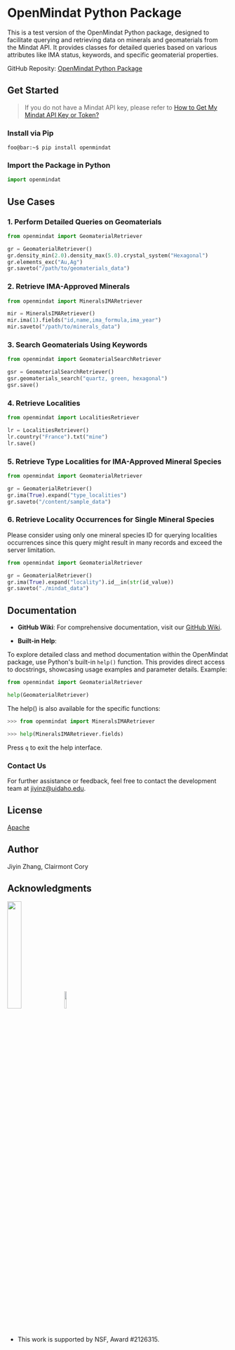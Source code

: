 # OpenMindat Python Package

This is a test version of the OpenMindat Python package, designed to facilitate querying and retrieving data on minerals and geomaterials from the Mindat API. It provides classes for detailed queries based on various attributes like IMA status, keywords, and specific geomaterial properties.

GitHub Reposity: [OpenMindat Python Package](https://github.com/ChuBL/OpenMindat)

## Get Started

> If you do not have a Mindat API key, please refer to [How to Get My Mindat API Key or Token?](https://www.mindat.org/a/how_to_get_my_mindat_api_key)

### Install via Pip

```console
foo@bar:~$ pip install openmindat
```

### Import the Package in Python

```python
import openmindat
```

## Use Cases

### 1. Perform Detailed Queries on Geomaterials

```python
from openmindat import GeomaterialRetriever

gr = GeomaterialRetriever()
gr.density_min(2.0).density_max(5.0).crystal_system("Hexagonal")
gr.elements_exc("Au,Ag")
gr.saveto("/path/to/geomaterials_data")
```

### 2. Retrieve IMA-Approved Minerals

```python
from openmindat import MineralsIMARetriever

mir = MineralsIMARetriever()
mir.ima(1).fields("id,name,ima_formula,ima_year")
mir.saveto("/path/to/minerals_data")
```

### 3. Search Geomaterials Using Keywords

```python
from openmindat import GeomaterialSearchRetriever

gsr = GeomaterialSearchRetriever()
gsr.geomaterials_search("quartz, green, hexagonal")
gsr.save()
```

### 4. Retrieve Localities

```python
from openmindat import LocalitiesRetriever

lr = LocalitiesRetriever()
lr.country("France").txt("mine")
lr.save()
```

### 5. Retrieve Type Localities for IMA-Approved Mineral Species

```python
from openmindat import GeomaterialRetriever

gr = GeomaterialRetriever()
gr.ima(True).expand("type_localities")
gr.saveto("/content/sample_data")
```

### 6. Retrieve Locality Occurrences for Single Mineral Species
Please consider using only one mineral species ID for querying localities occurrences since this query might result in many records and exceed the server limitation.
```python
from openmindat import GeomaterialRetriever

gr = GeomaterialRetriever()
gr.ima(True).expand("locality").id__in(str(id_value))
gr.saveto("./mindat_data")
```

## Documentation

- **GitHub Wiki**: For comprehensive documentation, visit our [GitHub Wiki](https://github.com/ChuBL/OpenMindat/wiki).

- **Built-in Help**:

To explore detailed class and method documentation within the OpenMindat package, use Python's built-in `help()` function. This provides direct access to docstrings, showcasing usage examples and parameter details. Example:

```python
from openmindat import GeomaterialRetriever

help(GeomaterialRetriever)
```

The help() is also available for the specific functions:

```python
>>> from openmindat import MineralsIMARetriever

>>> help(MineralsIMARetriever.fields)
```

Press `q` to exit the help interface.


### Contact Us

For further assistance or feedback, feel free to contact the development team at [jiyinz@uidaho.edu](mailto:jiyinz@uidaho.edu).


## License

[Apache](LICENSE)

## Author

Jiyin Zhang, Clairmont Cory

## Acknowledgments

<p float="left">
        <img src="https://github.com/ChuBL/OpenMindat/blob/main/Logo/mindat2017.png?raw=true"  width="25%">
        <img src="https://github.com/ChuBL/OpenMindat/blob/main/Logo/NSF_Official_logo_Low_Res.png?raw=true"  width="10%">
</p>

- This work is supported by NSF, Award #2126315.

